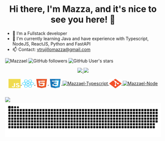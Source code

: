 ### <h1 align="center">Hi there, I'm Mazza, and it's nice to see you here! 👋</h1>

- 🔭 I’m a Fullstack developer
- 🌱 I'm currently learning Java and have experience with Typescript, NodeJS, ReactJS, Python and FastAPI
- 📫 Contact: vtrujillomazza@gmail.com

<img src="https://komarev.com/ghpvc/?username=Mazzael&label=Profile%20views&color=0e75b6&style=flat" alt="Mazzael" /> ![GitHub followers](https://img.shields.io/github/followers/Mazzael) ![GitHub User's stars](https://img.shields.io/github/stars/Mazzael)

<div align="center">
  <a href="https://github.com/Mazzael">
  <img height="180em" src="https://github-readme-stats.vercel.app/api?username=Mazzael&show_icons=true&theme=dark&include_all_commits=true&count_private=true"/>
  <img height="180em" src="https://github-readme-stats.vercel.app/api/top-langs/?username=Mazzael&layout=compact&langs_count=8&theme=dark"/>
</div>
 <div style="display: inline_block" align="center"><br> 
   <img align="center" alt="Mazzael-Js" height="30" width="40" src="https://raw.githubusercontent.com/devicons/devicon/master/icons/javascript/javascript-plain.svg">
   <img align="center" alt="Mazzael-React" height="30" width="40" src="https://raw.githubusercontent.com/devicons/devicon/master/icons/react/react-original.svg">
   <img align="center" alt="Mazzael-HTML" height="30" width="40" src="https://raw.githubusercontent.com/devicons/devicon/master/icons/html5/html5-original.svg">
   <img align="center" alt="Mazzael-CSS" height="30" width="40" src="https://raw.githubusercontent.com/devicons/devicon/master/icons/css3/css3-original.svg">
   <img align="center" alt="Mazzael-Typescript" height="30" width="40" src="https://cdn.jsdelivr.net/gh/devicons/devicon/icons/typescript/typescript-original.svg">
   <img align="center" alt="Mazzael-Git" height="30" width="40" src="https://raw.githubusercontent.com/devicons/devicon/master/icons/git/git-original.svg">
   <img align="center" alt="Mazzael-Node" height="30" width="40" src="https://cdn.jsdelivr.net/gh/devicons/devicon/icons/nodejs/nodejs-original.svg">
 </div>
  
 ##
  
<div> 
<a href="https://www.linkedin.com/in/vinícius-trujillo-mazza-6239102a6/" target="_blank" rel="noopener noreferrer"><img src="https://img.shields.io/badge/-LinkedIn-%230077B5?style=for-the-badge&logo=linkedin&logoColor=white" target="_blank"></a> 

</div>

<picture>
  <source media="(prefers-color-scheme: dark)" srcset="https://raw.githubusercontent.com/Mazzael/Mazzael/output/github-contribution-grid-snake-dark.svg">
  <source media="(prefers-color-scheme: light)" srcset="https://raw.githubusercontent.com/Mazzael/Mazzael/output/github-contribution-grid-snake.svg">
  <img alt="github contribution grid snake animation" src="https://raw.githubusercontent.com/Mazzael/Mazzael/output/github-contribution-grid-snake.svg">
</picture>

<!--
**Mazzael/Mazzael** is a ✨ _special_ ✨ repository because its `README.md` (this file) appears on your GitHub profile.

Here are some ideas to get you started:

- 🔭 I’m currently working on ...
- 🌱 I’m currently learning ...
- 👯 I’m looking to collaborate on ...
- 🤔 I’m looking for help with ...
- 💬 Ask me about ...
- 📫 How to reach me: ...
- 😄 Pronouns: ...
- ⚡ Fun fact: ...
-->
